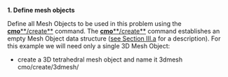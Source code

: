 
 **1. Define mesh objects**

Define all Mesh Objects to be used in this problem using the
[**cmo****/create**](commands/cmo/cmo_create.md) command. The
[**cmo****/create**](commands/cmo/cmo_create.md) command establishes an
empty Mesh Object data structure ([see Section III.a](meshobject.md)
for a description). For this example we will need only a single 3D Mesh
Object:

    
* create a 3D tetrahedral mesh object and name it 3dmesh
    cmo/create/3dmesh/
